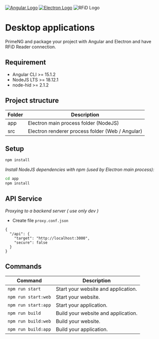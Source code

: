 [![Angular Logo](https://www.vectorlogo.zone/logos/angular/angular-icon.svg)](https://angular.io/) [![Electron Logo](https://www.vectorlogo.zone/logos/electronjs/electronjs-icon.svg)](https://electronjs.org/) ![RFiD Logo](https://cdn-icons-png.flaticon.com/64/5376/5376486.png)

# Desktop applications
PrimeNG and package your project with Angular and Electron and have RFiD Reader connection.

## Requirement
- Angular CLI >= 15.1.2
- NodeJS LTS >= 18.12.1
- node-hid >= 2.1.2

## Project structure
| Folder | Description                                      |
|--------|--------------------------------------------------|
| app    | Electron main process folder (NodeJS)            |
| src    | Electron renderer process folder (Web / Angular) |

## Setup
``` bash
npm install
```
*Install NodeJS dependencies with npm (used by Electron main process):*
``` bash
cd app
npm install
```

## API Service
*Proxying to a backend server ( use only dev )*
- Create file ``proxy.conf.json``
```
{
  "/api": {
    "target": "http://localhost:3000",
    "secure": false
  }
}
```
## Commands
| Command               | Description                              |
|-----------------------|------------------------------------------|
| `npm run start`       | Start your website and application.      |
| `npm run start:web`   | Start your website.                      |
| `npm run start:app`   | Start your application.                  |
| `npm run build`       | Build your website and application.      |
| `npm run build:web`   | Build your website.                      |
| `npm run build:app`   | Build your application.                  |